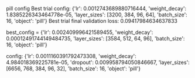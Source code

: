 pill config 
Best trial config: {'lr': 0.0012743689880716444, 'weight_decay': 1.8385226343464778e-05, 'layer_sizes': [3200, 384, 96, 64], 'batch_size': 16, 'object': 'pill'}
Best trial final validation loss: 0.09417984634637833

best_config = {'lr': 0.002409996421589455, 'weight_decay': 0.00012491744149484735, 'layer_sizes': [3584, 512, 64, 96], 'batch_size': 16, 'object': 'pill'}

config: {'lr': 0.0011160391792473308, 'weight_decay': 4.984018369225781e-05, 'dropout': 0.009958794050846667, 'layer_sizes': [6656, 768, 384, 96, 32], 'batch_size': 16, 'object': 'pill'}